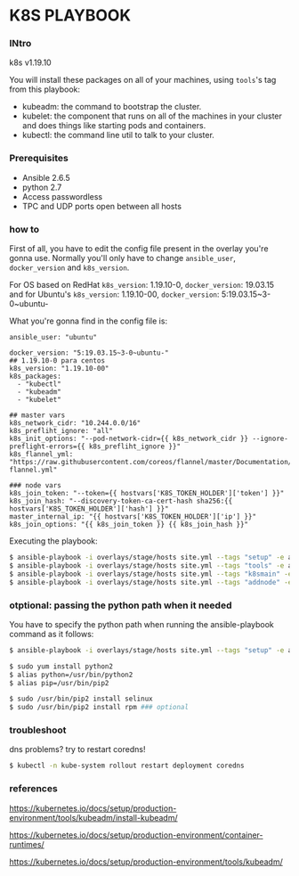 K8S PLAYBOOK
===

### INtro

k8s v1.19.10

You will install these packages on all of your machines, using `tools`'s tag from this playbook:
- kubeadm: the command to bootstrap the cluster.
- kubelet: the component that runs on all of the machines in your cluster and does things like starting pods and containers.
- kubectl: the command line util to talk to your cluster.

### Prerequisites

- Ansible 2.6.5
- python 2.7
- Access passwordless
- TPC and UDP ports open between all hosts


### how to

First of all, you have to edit the config file present in the overlay you're gonna use. Normally you'll only have to change `ansible_user`, `docker_version` and `k8s_version`. 

For OS based on RedHat `k8s_version`: 1.19.10-0, `docker_version`: 19.03.15 and for Ubuntu's `k8s_version`: 1.19.10-00, `docker_version`: 5:19.03.15~3-0~ubuntu-

What you're gonna find in the config file is:

```
ansible_user: "ubuntu"

docker_version: "5:19.03.15~3-0~ubuntu-"
## 1.19.10-0 para centos
k8s_version: "1.19.10-00"
k8s_packages:
  - "kubectl"
  - "kubeadm"
  - "kubelet"

## master vars
k8s_network_cidr: "10.244.0.0/16"
k8s_prefliht_ignore: "all"
k8s_init_options: "--pod-network-cidr={{ k8s_network_cidr }} --ignore-preflight-errors={{ k8s_prefliht_ignore }}"
k8s_flannel_yml: "https://raw.githubusercontent.com/coreos/flannel/master/Documentation/kube-flannel.yml"

### node vars
k8s_join_token: "--token={{ hostvars['K8S_TOKEN_HOLDER']['token'] }}"
k8s_join_hash: "--discovery-token-ca-cert-hash sha256:{{ hostvars['K8S_TOKEN_HOLDER']['hash'] }}"
master_internal_ip: "{{ hostvars['K8S_TOKEN_HOLDER']['ip'] }}"
k8s_join_options: "{{ k8s_join_token }} {{ k8s_join_hash }}"
```

Executing the playbook:

```sh
$ ansible-playbook -i overlays/stage/hosts site.yml --tags "setup" -e ansible_python_interpreter="/usr/bin/python2"
$ ansible-playbook -i overlays/stage/hosts site.yml --tags "tools" -e ansible_python_interpreter="/usr/bin/python2"
$ ansible-playbook -i overlays/stage/hosts site.yml --tags "k8smain" -e ansible_python_interpreter="/usr/bin/python2"
$ ansible-playbook -i overlays/stage/hosts site.yml --tags "addnode" -e ansible_python_interpreter="/usr/bin/python2"
```

### otptional: passing the python path when it needed

You have to specify the python path when running the ansible-playbook command as it follows:

```sh
$ ansible-playbook -i overlays/stage/hosts site.yml --tags "setup" -e ansible_python_interpreter="/usr/bin/python2"
```

```sh
$ sudo yum install python2
$ alias python=/usr/bin/python2
$ alias pip=/usr/bin/pip2

$ sudo /usr/bin/pip2 install selinux
$ sudo /usr/bin/pip2 install rpm ### optional
``` 

### troubleshoot

dns problems? try to restart coredns!

```sh
$ kubectl -n kube-system rollout restart deployment coredns
```

### references

https://kubernetes.io/docs/setup/production-environment/tools/kubeadm/install-kubeadm/

https://kubernetes.io/docs/setup/production-environment/container-runtimes/

https://kubernetes.io/docs/setup/production-environment/tools/kubeadm/

